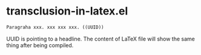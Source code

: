 # transclusion-in-latex.el

```latex
Paragraha xxx. xxx xxx xxx. ((UUID))
```

UUID is pointing to a headline. The content of LaTeX file will show the same thing after being compiled.
